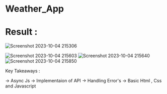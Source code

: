 # Weather_App

# Result :
![Screenshot 2023-10-04 215306](https://github.com/ThomasAntonyS/Weather_App/assets/138411490/b1d6453d-c8b2-4a9f-9456-f8c982cc829f)

![Screenshot 2023-10-04 215603](https://github.com/ThomasAntonyS/Weather_App/assets/138411490/75d545ab-c92a-4147-9aa2-03782d02f138) ![Screenshot 2023-10-04 215640](https://github.com/ThomasAntonyS/Weather_App/assets/138411490/5e0636ba-bdd3-4653-b52d-eb626af43ba4)
![Screenshot 2023-10-04 215850](https://github.com/ThomasAntonyS/Weather_App/assets/138411490/60089a5e-52dd-41d0-8020-f977e3f94589)


Key Takeaways :

-> Async Js
-> Implementaion of API
-> Handling Error's
-> Basic Html , Css and Javascript
